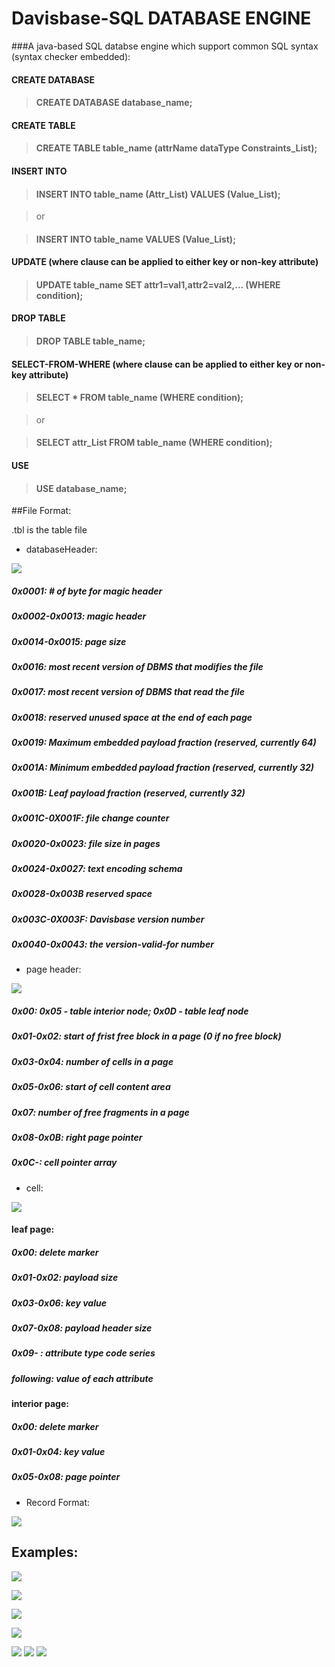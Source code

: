 # Davisbase-SQL DATABASE ENGINE

###A java-based SQL databse engine which support common SQL syntax (syntax checker embedded):

#### CREATE DATABASE

> #### CREATE DATABASE database_name;

#### CREATE TABLE

> #### CREATE TABLE table_name (attrName dataType Constraints_List);

#### INSERT INTO

> #### INSERT INTO table_name (Attr_List) VALUES (Value_List);

> or

> #### INSERT INTO table_name VALUES (Value_List);

#### UPDATE (where clause can be applied to either key or non-key attribute)

> #### UPDATE table_name SET attr1=val1,attr2=val2,... (WHERE condition);

#### DROP TABLE

> #### DROP TABLE table_name;

#### SELECT-FROM-WHERE (where clause can be applied to either key or non-key attribute)

> #### SELECT * FROM table_name (WHERE condition);

> or

> #### SELECT attr_List FROM table_name (WHERE condition);

#### USE

> #### USE database_name;

##File Format:

.tbl is the table file
- databaseHeader:

![](https://github.com/AlenUbuntu/Davisbase---SQL-DATABASE-ENGINE/blob/master/file%20format%201.JPG)

##### 0x0001: # of byte for magic header

##### 0x0002-0x0013: magic header


##### 0x0014-0x0015: page size


##### 0x0016: most recent version of DBMS that modifies the file

 
##### 0x0017: most recent version of DBMS that read the file


##### 0x0018: reserved unused space at the end of each page


##### 0x0019: Maximum embedded payload fraction (reserved, currently 64)


##### 0x001A: Minimum embedded payload fraction (reserved, currently 32)


##### 0x001B: Leaf payload fraction (reserved, currently 32)


##### 0x001C-0X001F: file change counter


##### 0x0020-0x0023: file size in pages


##### 0x0024-0x0027: text encoding schema


##### 0x0028-0x003B reserved space


##### 0x003C-0X003F: Davisbase version number


##### 0x0040-0x0043: the version-valid-for number

- page header:

![](https://github.com/AlenUbuntu/Davisbase---SQL-DATABASE-ENGINE/blob/master/file%20format%202.JPG)

##### 0x00:   0x05 - table interior node; 0x0D - table leaf node

##### 0x01-0x02: start of frist free block in a page (0 if no free block)

##### 0x03-0x04: number of cells in a page

##### 0x05-0x06: start of cell content area

##### 0x07: number of free fragments in a page

##### 0x08-0x0B: right page pointer

##### 0x0C-: cell pointer array

- cell:

![](https://github.com/AlenUbuntu/Davisbase---SQL-DATABASE-ENGINE/blob/master/file%20format%203.JPG)

#### leaf page:

##### 0x00: delete marker

##### 0x01-0x02: payload size

##### 0x03-0x06: key value

##### 0x07-0x08: payload header size

##### 0x09- : attribute type code series

##### following: value of each attribute

#### interior page:

##### 0x00: delete marker

##### 0x01-0x04: key value

##### 0x05-0x08: page pointer

- Record Format:

![](https://github.com/AlenUbuntu/Davisbase---SQL-DATABASE-ENGINE/blob/master/file%20format%204.JPG)

## Examples:

![](https://github.com/AlenUbuntu/Davisbase---SQL-DATABASE-ENGINE/blob/master/show%201.JPG)

![](https://github.com/AlenUbuntu/Davisbase---SQL-DATABASE-ENGINE/blob/master/show%202.gif)

![](https://github.com/AlenUbuntu/Davisbase---SQL-DATABASE-ENGINE/blob/master/show%203.gif)

![](https://github.com/AlenUbuntu/Davisbase---SQL-DATABASE-ENGINE/blob/master/show%204.gif)

![](https://github.com/AlenUbuntu/Davisbase---SQL-DATABASE-ENGINE/blob/master/show%205.gif)
![](https://github.com/AlenUbuntu/Davisbase---SQL-DATABASE-ENGINE/blob/master/show%207.JPG)
![](https://github.com/AlenUbuntu/Davisbase---SQL-DATABASE-ENGINE/blob/master/show%209.gif)
